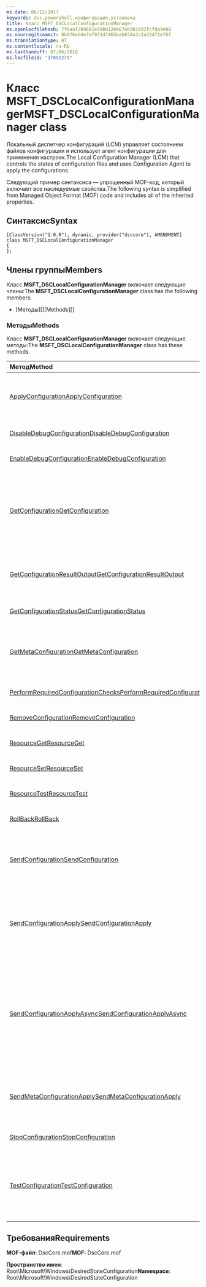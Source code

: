 ```yaml
---
ms.date: 06/12/2017
keywords: dsc,powershell,конфигурация,установка
title: Класс MSFT_DSCLocalConfigurationManager
ms.openlocfilehash: 7f6aaf209601e99b0120407eb301d32fcfda9eb8
ms.sourcegitcommit: 8b076ebde7ef971d7465bab834a3c2a32471ef6f
ms.translationtype: HT
ms.contentlocale: ru-RU
ms.lasthandoff: 07/06/2018
ms.locfileid: "37892279"
---
```

# <a name="msftdsclocalconfigurationmanager-class"></a><span data-ttu-id="df139-103">Класс MSFT_DSCLocalConfigurationManager</span><span class="sxs-lookup"><span data-stu-id="df139-103">MSFT_DSCLocalConfigurationManager class</span></span>

<span data-ttu-id="df139-104">Локальный диспетчер конфигураций (LCM) управляет состоянием файлов конфигурации и использует агент конфигурации для применения настроек.</span><span class="sxs-lookup"><span data-stu-id="df139-104">The Local Configuration Manager (LCM) that controls the states of configuration files and uses Configuration Agent to apply the configurations.</span></span>

<span data-ttu-id="df139-105">Следующий пример синтаксиса — упрощенный MOF-код, который включает все наследуемые свойства.</span><span class="sxs-lookup"><span data-stu-id="df139-105">The following syntax is simplified from Managed Object Format (MOF) code and includes all of the inherited properties.</span></span>

## <a name="syntax"></a><span data-ttu-id="df139-106">Синтаксис</span><span class="sxs-lookup"><span data-stu-id="df139-106">Syntax</span></span>

```
[ClassVersion("1.0.0"), dynamic, provider("dsccore"), AMENDMENT]
class MSFT_DSCLocalConfigurationManager
{
};
```

## <a name="members"></a><span data-ttu-id="df139-107">Члены группы</span><span class="sxs-lookup"><span data-stu-id="df139-107">Members</span></span>

<span data-ttu-id="df139-108">Класс **MSFT_DSCLocalConfigurationManager** включает следующие члены:</span><span class="sxs-lookup"><span data-stu-id="df139-108">The **MSFT_DSCLocalConfigurationManager** class has the following members:</span></span>

- <span data-ttu-id="df139-109">[Методы][]</span><span class="sxs-lookup"><span data-stu-id="df139-109">[Methods][]</span></span>

### <a name="methods"></a><span data-ttu-id="df139-110">Методы</span><span class="sxs-lookup"><span data-stu-id="df139-110">Methods</span></span>

<span data-ttu-id="df139-111">Класс **MSFT_DSCLocalConfigurationManager** включает следующие методы:</span><span class="sxs-lookup"><span data-stu-id="df139-111">The **MSFT_DSCLocalConfigurationManager** class has these methods.</span></span>

|<span data-ttu-id="df139-112">Метод</span><span class="sxs-lookup"><span data-stu-id="df139-112">Method</span></span> |<span data-ttu-id="df139-113">Описание</span><span class="sxs-lookup"><span data-stu-id="df139-113">Description</span></span> |
|:--- |:---|
| [<span data-ttu-id="df139-114">ApplyConfiguration</span><span class="sxs-lookup"><span data-stu-id="df139-114">ApplyConfiguration</span></span>](msft-dsclocalconfigurationmanager-applyconfiguration.md)| <span data-ttu-id="df139-115">Использует агент конфигурации для применения конфигурации, которая находится в состоянии ожидания.</span><span class="sxs-lookup"><span data-stu-id="df139-115">Uses the Configuration Agent to apply the configuration that is pending.</span></span>|
| [<span data-ttu-id="df139-116">DisableDebugConfiguration</span><span class="sxs-lookup"><span data-stu-id="df139-116">DisableDebugConfiguration</span></span>](msft-dsclocalconfigurationmanager-disabledebugconfiguration.md)| <span data-ttu-id="df139-117">Отключает отладку ресурсов DSC.</span><span class="sxs-lookup"><span data-stu-id="df139-117">Disables DSC resource debugging.</span></span>|
| [<span data-ttu-id="df139-118">EnableDebugConfiguration</span><span class="sxs-lookup"><span data-stu-id="df139-118">EnableDebugConfiguration</span></span>](msft-dsclocalconfigurationmanager-enabledebugconfiguration.md)| <span data-ttu-id="df139-119">Включает отладку ресурсов DSC.</span><span class="sxs-lookup"><span data-stu-id="df139-119">Enables DSC resource debugging.</span></span>|
| [<span data-ttu-id="df139-120">GetConfiguration</span><span class="sxs-lookup"><span data-stu-id="df139-120">GetConfiguration</span></span>](msft-dsclocalconfigurationmanager-getconfiguration.md)| <span data-ttu-id="df139-121">Отправляет документ конфигурации на управляемый узел и использует метод **Get** агента конфигурации для применения конфигурации.</span><span class="sxs-lookup"><span data-stu-id="df139-121">Sends the configuration document to the managed node and uses the **Get** method of the Configuration Agent to apply the configuration.</span></span>|
| [<span data-ttu-id="df139-122">GetConfigurationResultOutput</span><span class="sxs-lookup"><span data-stu-id="df139-122">GetConfigurationResultOutput</span></span>](msft-dsclocalconfigurationmanager-getconfigurationresultoutput.md)| <span data-ttu-id="df139-123">Получает выходные данные агента конфигурации, относящиеся к определенному заданию.</span><span class="sxs-lookup"><span data-stu-id="df139-123">Gets the Configuration Agent output relating to a specific job.</span></span>|
| [<span data-ttu-id="df139-124">GetConfigurationStatus</span><span class="sxs-lookup"><span data-stu-id="df139-124">GetConfigurationStatus</span></span>](msft-dsclocalconfigurationmanager-getconfigurationstatus.md)| <span data-ttu-id="df139-125">Получает журнал состояния конфигурации.</span><span class="sxs-lookup"><span data-stu-id="df139-125">Get the configuration status history.</span></span>|
| [<span data-ttu-id="df139-126">GetMetaConfiguration</span><span class="sxs-lookup"><span data-stu-id="df139-126">GetMetaConfiguration</span></span>](msft-dsclocalconfigurationmanager-getmetaconfiguration.md)| <span data-ttu-id="df139-127">Получает параметры локального диспетчера конфигураций, которые используются для управления агентом конфигурации.</span><span class="sxs-lookup"><span data-stu-id="df139-127">Gets the LCM settings that are used to control Configuration Agent.</span></span>|
| [<span data-ttu-id="df139-128">PerformRequiredConfigurationChecks</span><span class="sxs-lookup"><span data-stu-id="df139-128">PerformRequiredConfigurationChecks</span></span>](msft-dsclocalconfigurationmanager-performrequiredconfigurationchecks.md)| <span data-ttu-id="df139-129">Запускает проверку согласованности.</span><span class="sxs-lookup"><span data-stu-id="df139-129">Starts the consistency check.</span></span>|
| [<span data-ttu-id="df139-130">RemoveConfiguration</span><span class="sxs-lookup"><span data-stu-id="df139-130">RemoveConfiguration</span></span>](msft-dsclocalconfigurationmanager-removeconfiguration.md)| <span data-ttu-id="df139-131">Удаляет файлы конфигурации.</span><span class="sxs-lookup"><span data-stu-id="df139-131">Removes the configuration files.</span></span>|
| [<span data-ttu-id="df139-132">ResourceGet</span><span class="sxs-lookup"><span data-stu-id="df139-132">ResourceGet</span></span>](msft-dsclocalconfigurationmanager-resourceget.md)| <span data-ttu-id="df139-133">Напрямую вызывает метод **Get** ресурса DSC.</span><span class="sxs-lookup"><span data-stu-id="df139-133">Directly calls the **Get** method of a DSC resource.</span></span>|
| [<span data-ttu-id="df139-134">ResourceSet</span><span class="sxs-lookup"><span data-stu-id="df139-134">ResourceSet</span></span>](msft-dsclocalconfigurationmanager-resourceset.md)| <span data-ttu-id="df139-135">Напрямую вызывает метод **Set** ресурса DSC.</span><span class="sxs-lookup"><span data-stu-id="df139-135">Directly calls the **Set** method of a DSC resource.</span></span>|
| [<span data-ttu-id="df139-136">ResourceTest</span><span class="sxs-lookup"><span data-stu-id="df139-136">ResourceTest</span></span>](msft-dsclocalconfigurationmanager-resourcetest.md)| <span data-ttu-id="df139-137">Напрямую вызывает метод **Test** ресурса DSC.</span><span class="sxs-lookup"><span data-stu-id="df139-137">Directly calls the **Test** method of a DSC resource.</span></span>|
| [<span data-ttu-id="df139-138">RollBack</span><span class="sxs-lookup"><span data-stu-id="df139-138">RollBack</span></span>](msft-dsclocalconfigurationmanager-rollback.md)| <span data-ttu-id="df139-139">Выполняет откат к предыдущей конфигурации.</span><span class="sxs-lookup"><span data-stu-id="df139-139">Rolls back to a previous configuration.</span></span>|
| [<span data-ttu-id="df139-140">SendConfiguration</span><span class="sxs-lookup"><span data-stu-id="df139-140">SendConfiguration</span></span>](msft-dsclocalconfigurationmanager-sendconfiguration.md)| <span data-ttu-id="df139-141">Отправляет документ конфигурации на управляемый узел и сохраняет его как ожидающее изменение.</span><span class="sxs-lookup"><span data-stu-id="df139-141">Sends the configuration document to the managed node and saves it as a pending change.</span></span>|
| [<span data-ttu-id="df139-142">SendConfigurationApply</span><span class="sxs-lookup"><span data-stu-id="df139-142">SendConfigurationApply</span></span>](msft-dsclocalconfigurationmanager-sendconfigurationapply.md)| <span data-ttu-id="df139-143">Отправляет документ конфигурации на управляемый узел и использует агент конфигурации для применения конфигурации.</span><span class="sxs-lookup"><span data-stu-id="df139-143">Sends the configuration document to the managed node and uses the Configuration Agent to apply the configuration.</span></span>|
| [<span data-ttu-id="df139-144">SendConfigurationApplyAsync</span><span class="sxs-lookup"><span data-stu-id="df139-144">SendConfigurationApplyAsync</span></span>](msft-dsclocalconfigurationmanager-sendconfigurationapplyasync.md)| <span data-ttu-id="df139-145">Отправляет документ конфигурации на управляемый узел и запускает агент конфигурации для применения конфигурации.</span><span class="sxs-lookup"><span data-stu-id="df139-145">Send the configuration document to the managed node and start using the Configuration Agent to apply the configuration.</span></span> <span data-ttu-id="df139-146">Для получения выходных данных используется метод GetConfigurationResultOutput.</span><span class="sxs-lookup"><span data-stu-id="df139-146">Use GetConfigurationResultOutput to retrieve result output.</span></span>|
| [<span data-ttu-id="df139-147">SendMetaConfigurationApply</span><span class="sxs-lookup"><span data-stu-id="df139-147">SendMetaConfigurationApply</span></span>](msft-dsclocalconfigurationmanager-sendmetaconfigurationapply.md)| <span data-ttu-id="df139-148">Задает параметры локального диспетчера конфигураций, которые используются для управления агентом конфигурации.</span><span class="sxs-lookup"><span data-stu-id="df139-148">Sets the LCM settings that are used to control the Configuration Agent.</span></span>|
| [<span data-ttu-id="df139-149">StopConfiguration</span><span class="sxs-lookup"><span data-stu-id="df139-149">StopConfiguration</span></span>](msft-dsclocalconfigurationmanager-stopconfiguration.md)| <span data-ttu-id="df139-150">Останавливает выполняемую конфигурацию.</span><span class="sxs-lookup"><span data-stu-id="df139-150">Stops the configuration that is in progress.</span></span>|
| [<span data-ttu-id="df139-151">TestConfiguration</span><span class="sxs-lookup"><span data-stu-id="df139-151">TestConfiguration</span></span>](msft-dsclocalconfigurationmanager-testconfiguration.md)| <span data-ttu-id="df139-152">Отправляет документ конфигурации на управляемый узел и проверяет соответствие текущей конфигурации документу.</span><span class="sxs-lookup"><span data-stu-id="df139-152">Sends the configuration document to the managed node and verifies the current configuration against the document.</span></span>|

## <a name="requirements"></a><span data-ttu-id="df139-153">Требования</span><span class="sxs-lookup"><span data-stu-id="df139-153">Requirements</span></span>

<span data-ttu-id="df139-154">**MOF-файл:** DscCore.mof</span><span class="sxs-lookup"><span data-stu-id="df139-154">**MOF:** DscCore.mof</span></span>

<span data-ttu-id="df139-155">**Пространство имен**: Root\Microsoft\Windows\DesiredStateConfiguration</span><span class="sxs-lookup"><span data-stu-id="df139-155">**Namespace**: Root\Microsoft\Windows\DesiredStateConfiguration</span></span>